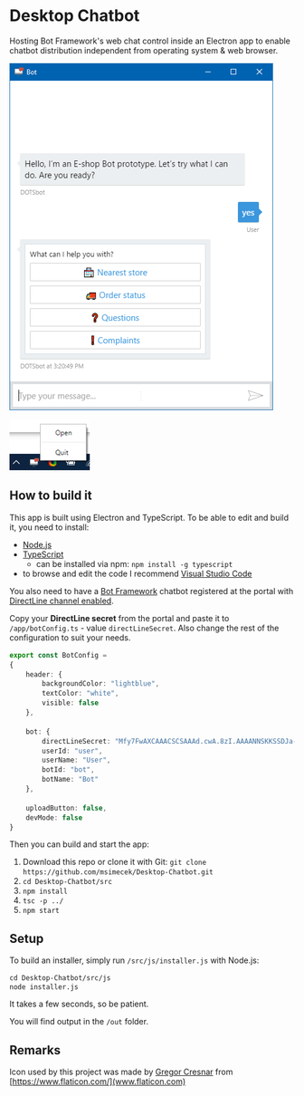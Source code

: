 # Desktop Chatbot

Hosting Bot Framework's web chat control inside an Electron app to enable chatbot distribution independent from operating system & web browser.

![](Images/chatbot-window.png)

![](Images/tray-menu.png)

## How to build it

This app is built using Electron and TypeScript. To be able to edit and build it, you need to install:

* [Node.js](https://nodejs.org/en/)
* [TypeScript](https://www.typescriptlang.org/#download-links)
  * can be installed via npm: `npm install -g typescript`
* to browse and edit the code I recommend [Visual Studio Code](https://code.visualstudio.com/)

You also need to have a [Bot Framework](http://dev.botframework.com) chatbot registered at the portal with [DirectLine channel enabled](https://docs.microsoft.com/en-us/bot-framework/channel-connect-directline).

Copy your **DirectLine secret** from the portal and paste it to `/app/botConfig.ts` - value `directLineSecret`. Also change the rest of the configuration to suit your needs.

```typescript
export const BotConfig = 
{
    header: {
        backgroundColor: "lightblue",
        textColor: "white",
        visible: false
    },

    bot: {
        directLineSecret: "Mfy7FwAXCAAACSCSAAAd.cwA.8zI.AAAANNSKKSSDJa-rQxsBxZJSsaAO0r5mqYape4",
        userId: "user",
        userName: "User",
        botId: "bot",
        botName: "Bot"
    },

    uploadButton: false,
    devMode: false
}
```

Then you can build and start the app:

1. Download this repo or clone it with Git: `git clone https://github.com/msimecek/Desktop-Chatbot.git` 
2. `cd Desktop-Chatbot/src`
3. `npm install`
4. `tsc -p ../`
5. `npm start`

## Setup

To build an installer, simply run `/src/js/installer.js` with Node.js:

```
cd Desktop-Chatbot/src/js
node installer.js
```

It takes a few seconds, so be patient.

You will find output in the `/out` folder.

## Remarks

Icon used by this project was made by [Gregor Cresnar](https://www.flaticon.com/authors/gregor-cresnar) from [https://www.flaticon.com/](www.flaticon.com)
